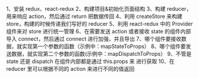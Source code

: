 1、安装 redux、react-redux
2、构建项目&初始化页面结构
3、构建 reducer，用来响应 action，然后通过 return 把数据传回
4、利用 createStore 来构建 store，构建的时候传递我们写好的
reducer
5、利用 react-redux 中的 Provider 组件来对 store 进行统一管理
6、在需要发送 action 或者接收 state 的组件内部导入 connect，然后通过 connect 进行加强，并且导出
7、哪个组件要接收数据，就实现第一个参数的函数（示例中：mapStateToProps）
8、哪个组件要发送数据，就实现第二个参数的函数(示例中：mapDispatchToProps）
9、不管是 state 还是 dispatch 在组件内部都是通过 this.props 来
进行获取
10、在 reducer 里可以根据不同的 action 来进行不同的值返回
